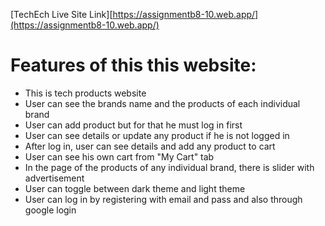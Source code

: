 [TechEch Live Site Link][https://assignmentb8-10.web.app/](https://assignmentb8-10.web.app/)

# Features of this this website:

- This is tech products website
- User can see the brands name and the products of each individual brand
- User can add product but for that he must log in first
- User can see details or update any product if he is not logged in
- After log in, user can see details and add any product to cart
- User can see his own cart from "My Cart" tab
- In the page of the products of any individual brand, there is slider with advertisement
- User can toggle between dark theme and light theme
- User can log in by registering with email and pass and also through google login
